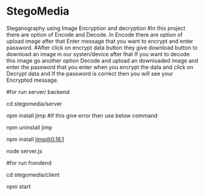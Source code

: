 # StegoMedia
Steganography using Image Encryption and decryption
#In this project there are option of Encode and Decode. In Encode there are option of upload image after that Enter message that you want to encrypt and enter password.
#After click on encrypt data button they give download button to download an image in our systen/device after that If you want to decode this image go another option Decode and upload an downloaded image and enter the password that you enter when you encrypt the data and click on Decrypt data and If the password is correct then you will see your Encrypted message.

#for run server/ backend

cd stegomedia/server

npm install jimp    #if this give error then use below command

npm uninstall jimp

npm install jimp@0.16.1

node server.js

#for run frondend

cd stegomedia/client

npm start
